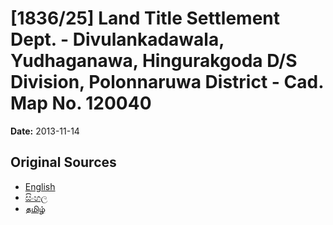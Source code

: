 # [1836/25] Land Title Settlement Dept. - Divulankadawala, Yudhaganawa, Hingurakgoda D/S Division, Polonnaruwa District - Cad. Map No. 120040

**Date:** 2013-11-14

## Original Sources

- [English](https://documents.gov.lk/view/extra-gazettes/2013/11/1836-25_E.pdf)
- [සිංහල](https://documents.gov.lk/view/extra-gazettes/2013/11/1836-25_S.pdf)
- [தமிழ்](https://documents.gov.lk/view/extra-gazettes/2013/11/1836-25_T.pdf)
